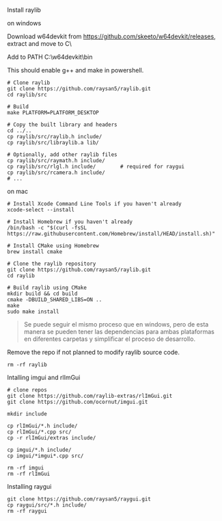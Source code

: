 Install raylib

on windows

Download w64devkit from https://github.com/skeeto/w64devkit/releases, extract and move to C\

Add to PATH C:\w64devkit\bin

This should enable g++ and make in powershell.

```
# Clone raylib
git clone https://github.com/raysan5/raylib.git
cd raylib/src

# Build
make PLATFORM=PLATFORM_DESKTOP

# Copy the built library and headers
cd ../..
cp raylib/src/raylib.h include/
cp raylib/src/libraylib.a lib/

# Optionally, add other raylib files
cp raylib/src/raymath.h include/
cp raylib/src/rlgl.h include/        # required for raygui
cp raylib/src/rcamera.h include/
# ...
```

on mac

```
# Install Xcode Command Line Tools if you haven't already
xcode-select --install

# Install Homebrew if you haven't already
/bin/bash -c "$(curl -fsSL https://raw.githubusercontent.com/Homebrew/install/HEAD/install.sh)"

# Install CMake using Homebrew
brew install cmake

# Clone the raylib repository
git clone https://github.com/raysan5/raylib.git
cd raylib

# Build raylib using CMake
mkdir build && cd build
cmake -DBUILD_SHARED_LIBS=ON ..
make
sudo make install
```

> Se puede seguir el mismo proceso que en windows, pero de esta manera se pueden tener las dependencias para ambas plataformas en diferentes carpetas y simplificar el proceso de desarrollo.

Remove the repo if not planned to modify raylib source code.

```
rm -rf raylib
```

Intalling imgui and rlImGui

```
# clone repos
git clone https://github.com/raylib-extras/rlImGui.git
git clone https://github.com/ocornut/imgui.git

mkdir include

cp rlImGui/*.h include/
cp rlImGui/*.cpp src/
cp -r rlImGui/extras include/

cp imgui/*.h include/
cp imgui/*imgui*.cpp src/

rm -rf imgui
rm -rf rlImGui
```

Installing raygui

```
git clone https://github.com/raysan5/raygui.git
cp raygui/src/*.h include/
rm -rf raygui
```
